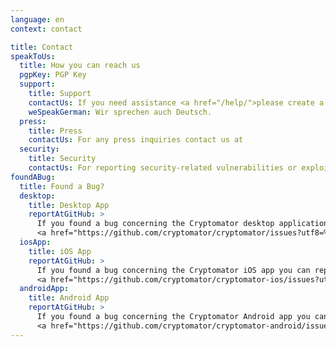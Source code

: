 ```yaml
---
language: en
context: contact

title: Contact
speakToUs:
  title: How you can reach us
  pgpKey: PGP Key
  support:
    title: Support
    contactUs: If you need assistance <a href="/help/">please create a support ticket</a>. If you'd like to send us a PGP-encrypted message contact us at
    weSpeakGerman: Wir sprechen auch Deutsch.
  press:
    title: Press
    contactUs: For any press inquiries contact us at
  security:
    title: Security
    contactUs: For reporting security-related vulnerabilities or exploits that <a href="https://github.com/cryptomator/cryptomator/labels/type%3Asecurity-issue" target="_blank">haven't been reported yet</a> contact us at
foundABug:
  title: Found a Bug?
  desktop:
    title: Desktop App
    reportAtGitHub: >
      If you found a bug concerning the Cryptomator desktop application you can report an issue on the
      <a href="https://github.com/cryptomator/cryptomator/issues?utf8=%E2%9C%93&q=is%3Aissue" target="_blank">Cryptomator issues list</a>.
  iosApp:
    title: iOS App
    reportAtGitHub: >
      If you found a bug concerning the Cryptomator iOS app you can report an issue on the
      <a href="https://github.com/cryptomator/cryptomator-ios/issues?utf8=%E2%9C%93&q=is%3Aissue" target="_blank">Cryptomator for iOS issues list</a>.
  androidApp:
    title: Android App
    reportAtGitHub: >
      If you found a bug concerning the Cryptomator Android app you can report an issue on the
      <a href="https://github.com/cryptomator/cryptomator-android/issues?utf8=%E2%9C%93&q=is%3Aissue" target="_blank">Cryptomator for Android issues list</a>.
---
```

